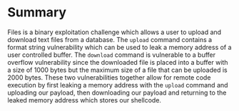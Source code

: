 # Summary

Files is a binary exploitation challenge which allows a user to upload and download text files from a database. The `upload` command contains a format string vulnerability which can be used to leak a memory address of a user controlled buffer. The `download` command is vulnerable to a buffer overflow vulnerability since the downloaded file is placed into a buffer with a size of 1000 bytes but the maximum size of a file that can be uploaded is 2000 bytes. These two vulnerabilities together allow for remote code execution by first leaking a memory address with the `upload` command and uploading our payload, then downloading our payload and returning to the leaked memory address which stores our shellcode.

